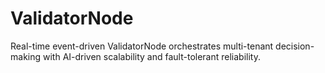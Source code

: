 # ValidatorNode
Real-time event-driven ValidatorNode orchestrates multi-tenant decision-making with AI-driven scalability and fault-tolerant reliability.
